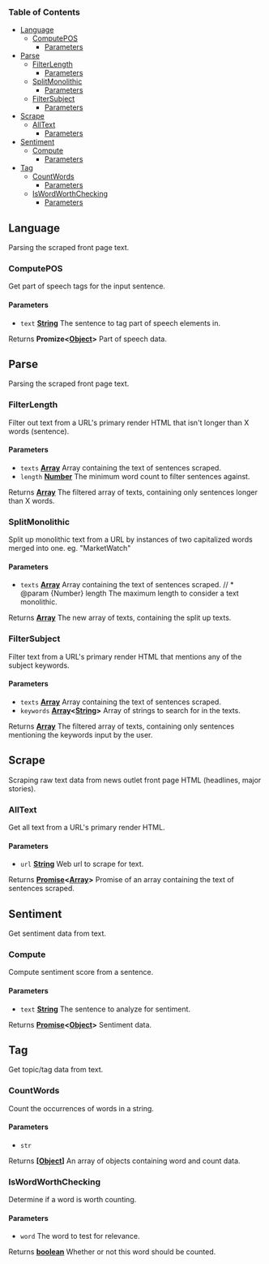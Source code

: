 <!-- Generated by documentation.js. Update this documentation by updating the source code. -->

### Table of Contents

-   [Language][1]
    -   [ComputePOS][2]
        -   [Parameters][3]
-   [Parse][4]
    -   [FilterLength][5]
        -   [Parameters][6]
    -   [SplitMonolithic][7]
        -   [Parameters][8]
    -   [FilterSubject][9]
        -   [Parameters][10]
-   [Scrape][11]
    -   [AllText][12]
        -   [Parameters][13]
-   [Sentiment][14]
    -   [Compute][15]
        -   [Parameters][16]
-   [Tag][17]
    -   [CountWords][18]
        -   [Parameters][19]
    -   [IsWordWorthChecking][20]
        -   [Parameters][21]

## Language

Parsing the scraped front page text.

### ComputePOS

Get part of speech tags for the input sentence.

#### Parameters

-   `text` **[String][22]** The sentence to tag part of speech elements in.

Returns **Promize&lt;[Object][23]>** Part of speech data.

## Parse

Parsing the scraped front page text.

### FilterLength

Filter out text from a URL's primary render HTML that isn't longer than X words (sentence).

#### Parameters

-   `texts` **[Array][24]** Array containing the text of sentences scraped.
-   `length` **[Number][25]** The minimum word count to filter sentences against.

Returns **[Array][24]** The filtered array of texts, containing only sentences longer
than X words.

### SplitMonolithic

Split up monolithic text from a URL by instances of two capitalized words merged
into one. eg. "MarketWatch"

#### Parameters

-   `texts` **[Array][24]** Array containing the text of sentences scraped.
    // \* @param {Number} length The maximum length to consider a text monolithic.

Returns **[Array][24]** The new array of texts, containing the split up texts.

### FilterSubject

Filter text from a URL's primary render HTML that mentions any of the subject keywords.

#### Parameters

-   `texts` **[Array][24]** Array containing the text of sentences scraped.
-   `keywords` **[Array][24]&lt;[String][22]>** Array of strings to search for in the texts.

Returns **[Array][24]** The filtered array of texts, containing only sentences mentioning
the keywords input by the user.

## Scrape

Scraping raw text data from news outlet
front page HTML (headlines, major stories).

### AllText

Get all text from a URL's primary render HTML.

#### Parameters

-   `url` **[String][22]** Web url to scrape for text.

Returns **[Promise][26]&lt;[Array][24]>** Promise of an array containing the text of sentences scraped.

## Sentiment

Get sentiment data from text.

### Compute

Compute sentiment score from a sentence.

#### Parameters

-   `text` **[String][22]** The sentence to analyze for sentiment.

Returns **[Promise][26]&lt;[Object][23]>** Sentiment data.

## Tag

Get topic/tag data from text.

### CountWords

Count the occurrences of words in a string.

#### Parameters

-   `str`  

Returns **\[[Object][23]]** An array of objects containing word and count data.

### IsWordWorthChecking

Determine if a word is worth counting.

#### Parameters

-   `word`  The word to test for relevance.

Returns **[boolean][27]** Whether or not this word should be counted.

[1]: #language

[2]: #computepos

[3]: #parameters

[4]: #parse

[5]: #filterlength

[6]: #parameters-1

[7]: #splitmonolithic

[8]: #parameters-2

[9]: #filtersubject

[10]: #parameters-3

[11]: #scrape

[12]: #alltext

[13]: #parameters-4

[14]: #sentiment

[15]: #compute

[16]: #parameters-5

[17]: #tag

[18]: #countwords

[19]: #parameters-6

[20]: #iswordworthchecking

[21]: #parameters-7

[22]: https://developer.mozilla.org/docs/Web/JavaScript/Reference/Global_Objects/String

[23]: https://developer.mozilla.org/docs/Web/JavaScript/Reference/Global_Objects/Object

[24]: https://developer.mozilla.org/docs/Web/JavaScript/Reference/Global_Objects/Array

[25]: https://developer.mozilla.org/docs/Web/JavaScript/Reference/Global_Objects/Number

[26]: https://developer.mozilla.org/docs/Web/JavaScript/Reference/Global_Objects/Promise

[27]: https://developer.mozilla.org/docs/Web/JavaScript/Reference/Global_Objects/Boolean
